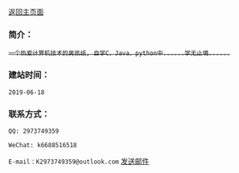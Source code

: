 [返回主页面](README.md)


### 简介：

~~```一个热爱计算机技术的男孩纸, 自学C、Java、python中......学无止境......```~~

### 建站时间：

```2019-06-18```

### 联系方式：

 ```QQ: 2973749359```
  
 ```WeChat: k6688516518```                
  
 ```E-mail：K2973749359@outlook.com```   <a  href="mailto: K2973749359@outlook.com">发送邮件</a>     

